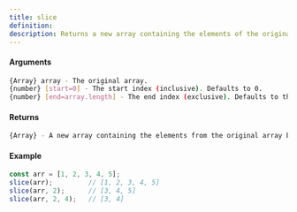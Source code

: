 ```yaml
---
title: slice
definition: 
description: Returns a new array containing the elements of the original array starting from `start` up to, but not including, `end`.
---
```



#### Arguments


```bash
{Array} array - The original array.
{number} [start=0] - The start index (inclusive). Defaults to 0.
{number} [end=array.length] - The end index (exclusive). Defaults to the length of the array.
```


#### Returns


```bash
{Array} - A new array containing the elements from the original array between the specified start and end indexes.
```


#### Example


```ts
const arr = [1, 2, 3, 4, 5];
slice(arr);         // [1, 2, 3, 4, 5]
slice(arr, 2);      // [3, 4, 5]
slice(arr, 2, 4);   // [3, 4]
```